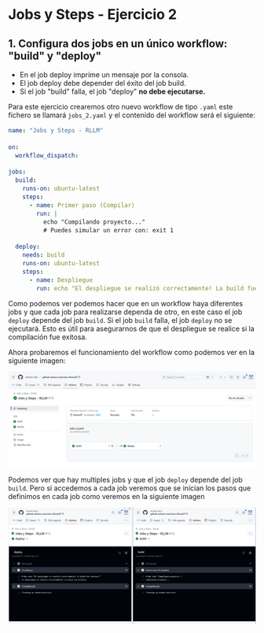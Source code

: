# Jobs y Steps - Ejercicio 2

## 1. Configura dos jobs en un único workflow: "build" y "deploy"
- En el job deploy imprime un mensaje por la consola.
- El job deploy debe depender del éxito del job build.
- Si el job "build" falla, el job "deploy" **no debe ejecutarse.**

Para este ejercicio crearemos otro nuevo workflow de tipo `.yaml` este fichero se llamará `jobs_2.yaml` y el contenido del workflow será el siguiente:

```yaml
name: "Jobs y Steps - RLLM"

on:
  workflow_dispatch:

jobs:
  build:
    runs-on: ubuntu-latest
    steps:
      - name: Primer paso (Compilar)
        run: |
          echo "Compilando proyecto..."
          # Puedes simular un error con: exit 1

  deploy:
    needs: build
    runs-on: ubuntu-latest
    steps:
      - name: Despliegue
        run: echo "El despliegue se realizó correctamente! La build fue exitosa!"
```

Como podemos ver podemos hacer que en un workflow haya diferentes jobs y que cada job para realizarse dependa de otro, en este caso el job `deploy` depende del job `build`. Si el job `build` falla, el job `deploy` no se ejecutará. Esto es útil para asegurarnos de que el despliegue se realice si la compilación fue exitosa.

Ahora probaremos el funcionamiento del workflow como podemos ver en la siguiente imagen:

![Se ven los jobs del workflow](../../datos/imgs/jobs2_1.png)

Podemos ver que hay multiples jobs y que el job `deploy` depende del job `build`. Pero si accedemos a cada job veremos que se inician los pasos que definimos en cada job como veremos en la siguiente imagen

![Se ven los jobs del workflow](../../datos/imgs/jobs2_2.png)
